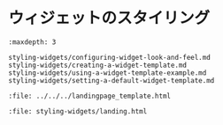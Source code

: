 # ウィジェットのスタイリング

```{toctree}
:maxdepth: 3

styling-widgets/configuring-widget-look-and-feel.md
styling-widgets/creating-a-widget-template.md
styling-widgets/using-a-widget-template-example.md
styling-widgets/setting-a-default-widget-template.md
```

```{raw} html
:file: ../../../landingpage_template.html
```

```{raw} html
:file: styling-widgets/landing.html
```
